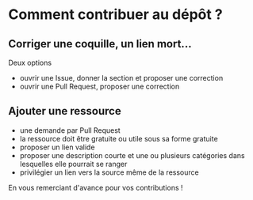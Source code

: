 #  Comment contribuer au dépôt ?

## Corriger une coquille, un lien mort...

Deux options

- ouvrir une Issue, donner la section et proposer une correction
- ouvrir une Pull Request, proposer une correction

## Ajouter une ressource

- une demande par Pull Request
- la ressource doit être gratuite ou utile sous sa forme gratuite
- proposer un lien valide
- proposer une description courte et une ou plusieurs catégories dans lesquelles elle pourrait se ranger
- privilégier un lien vers la source même de la ressource

En vous remerciant d'avance pour vos contributions !